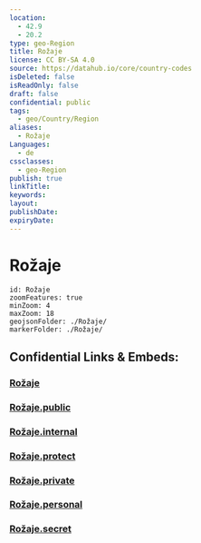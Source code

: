 ```yaml
---
location:
  - 42.9
  - 20.2
type: geo-Region
title: Rožaje
license: CC BY-SA 4.0
source: https://datahub.io/core/country-codes
isDeleted: false
isReadOnly: false
draft: false
confidential: public
tags:
  - geo/Country/Region
aliases:
  - Rožaje
Languages:
  - de
cssclasses:
  - geo-Region
publish: true
linkTitle:
keywords:
layout:
publishDate:
expiryDate:
---
```


# Rožaje

```leaflet
id: Rožaje
zoomFeatures: true 
minZoom: 4 
maxZoom: 18
geojsonFolder: ./Rožaje/
markerFolder: ./Rožaje/
```


## Confidential Links & Embeds: 

### [Rožaje](/_Standards/Earth/Continent/Europe/Europe~South/Montenegro/Municipalities~Montenegro/Rožaje.md) 

### [Rožaje.public](/_public/Earth/Continent/Europe/Europe~South/Montenegro/Municipalities~Montenegro/Rožaje.public.md) 

### [Rožaje.internal](/_internal/Earth/Continent/Europe/Europe~South/Montenegro/Municipalities~Montenegro/Rožaje.internal.md) 

### [Rožaje.protect](/_protect/Earth/Continent/Europe/Europe~South/Montenegro/Municipalities~Montenegro/Rožaje.protect.md) 

### [Rožaje.private](/_private/Earth/Continent/Europe/Europe~South/Montenegro/Municipalities~Montenegro/Rožaje.private.md) 

### [Rožaje.personal](/_personal/Earth/Continent/Europe/Europe~South/Montenegro/Municipalities~Montenegro/Rožaje.personal.md) 

### [Rožaje.secret](/_secret/Earth/Continent/Europe/Europe~South/Montenegro/Municipalities~Montenegro/Rožaje.secret.md)

